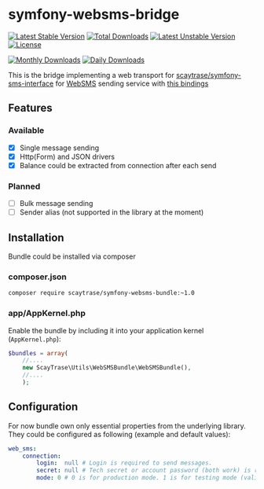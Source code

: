 # symfony-websms-bridge

[![Latest Stable Version](https://poser.pugx.org/scaytrase/symfony-websms-bundle/v/stable.svg)](https://packagist.org/packages/scaytrase/symfony-websms-bundle) [![Total Downloads](https://poser.pugx.org/scaytrase/symfony-websms-bundle/downloads.svg)](https://packagist.org/packages/scaytrase/symfony-websms-bundle) [![Latest Unstable Version](https://poser.pugx.org/scaytrase/symfony-websms-bundle/v/unstable.svg)](https://packagist.org/packages/scaytrase/symfony-websms-bundle) [![License](https://poser.pugx.org/scaytrase/symfony-websms-bundle/license.svg)](https://packagist.org/packages/scaytrase/symfony-websms-bundle)


[![Monthly Downloads](https://poser.pugx.org/scaytrase/symfony-websms-bundle/d/monthly.png)](https://packagist.org/packages/scaytrase/symfony-websms-bundle)
[![Daily Downloads](https://poser.pugx.org/scaytrase/symfony-websms-bundle/d/daily.png)](https://packagist.org/packages/scaytrase/symfony-websms-bundle)

This is the bridge implementing a web transport for [scaytrase/symfony-sms-interface](https://github.com/scaytrase/symfony-sms-interface) for [WebSMS](http://www.websms.ru/) sending service with [this bindings](https://github.com/scaytrase/websms-php)

## Features

### Available
- [x] Single message sending
- [x] Http(Form) and JSON drivers
- [x] Balance could be extracted from connection after each send

### Planned
- [ ] Bulk message sending
- [ ] Sender alias (not supported in the library at the moment)

## Installation

Bundle could be installed via composer

### composer.json

```bash
composer require scaytrase/symfony-websms-bundle:~1.0
```

### app/AppKernel.php

Enable the bundle by including it into your application kernel (`AppKernel.php`):

```php
$bundles = array(
    //....
    new ScayTrase\Utils\WebSMSBundle\WebSMSBundle(),
    //....
    );
```

## Configuration

For now bundle own only essential properties from the underlying library. They could be configured as following (example and default values):

```yaml
web_sms:
    connection:
        login:  null # Login is required to send messages.
        secret: null # Tech secret or account password (both work) is required to send messages
        mode: 0 # 0 is for production mode. 1 is for testing mode (valid credentials required). -1 is for debug purpose (credentials not needed, sending does not occures, valid credentials not required)
```
